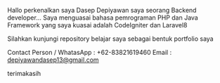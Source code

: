Hallo perkenalkan saya Dasep Depiyawan saya seorang Backend developer... 
Saya menguasai bahasa pemrograman PHP dan Java
Framework yang saya kuasai adalah CodeIgniter dan Laravel8

Silahkan kunjungi repository belajar saya sebagai bentuk portfolio saya

Contact Person / WhatasApp : +62-83821619460
Email   : depiyawandasep13@gmail.com

terimakasih
